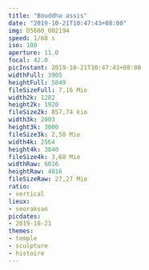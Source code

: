 ```yaml
---
title: "Bouddha assis"
date: "2019-10-21T10:47:43+08:00"
img: D5600_002194
speed: 1/60 s
iso: 100
aperture: 11.0
focal: 42.0
picInstant: 2019-10-21T10:47:43+08:00
widthFull: 3905
heightFull: 5849
fileSizeFull: 7,16 Mio
width2k: 1282
height2k: 1920
fileSize2k: 857,74 kio
width3k: 2003
height3k: 3000
fileSize3k: 2,50 Mio
width4k: 2564
height4k: 3840
fileSize4k: 3,68 Mio
widthRaw: 6016
heightRaw: 4016
fileSizeRaw: 27,27 Mio
ratio:
- vertical
lieux:
- seoraksan
picdates:
- 2019-10-21
themes:
- temple
- sculpture
- histoire
---
```


